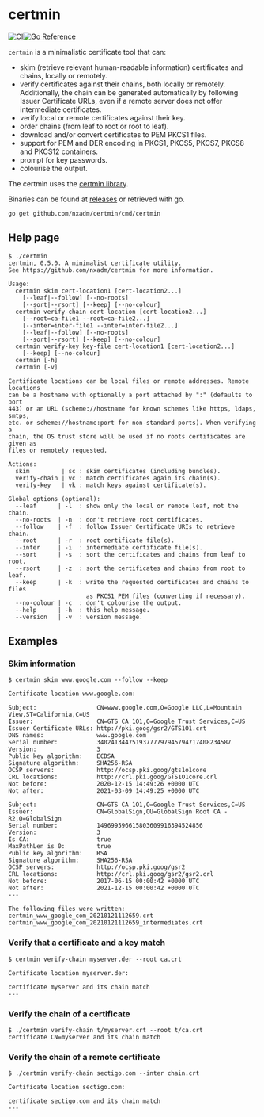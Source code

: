 # certmin
![CI](https://github.com/nxadm/certmin/workflows/ci/badge.svg)[![Go Reference](https://pkg.go.dev/badge/github.com/nxadm/cmd/certmin/certmin.svg)](https://pkg.go.dev/github.com/nxadm/certmin/cmd/certmin)

`certmin` is a minimalistic certificate tool that can:
- skim (retrieve relevant human-readable information) certificates and chains,
locally or remotely.
- verify certificates against their chains, both locally or remotely. Additionally,
the chain can be generated automatically by following Issuer Certificate URLs,
even if a remote server does not offer intermediate certificates.
- verify local or remote certificates against their key.
- order chains (from leaf to root or root to leaf).  
- download and/or convert certificates to PEM PKCS1 files.
- support for PEM and DER encoding in PKCS1, PKCS5, PKCS7, PKCS8 and PKCS12 containers.
- prompt for key passwords.  
- colourise the output.

The certmin uses the [certmin library](https://github.com/nxadm/certmin).

Binaries can be found at [releases](https://github.com/nxadm/certmin/releases)
or retrieved with go.

```
go get github.com/nxadm/certmin/cmd/certmin
```


## Help page

```
$ ./certmin
certmin, 0.5.0. A minimalist certificate utility.
See https://github.com/nxadm/certmin for more information.

Usage:
  certmin skim cert-location1 [cert-location2...] 
    [--leaf|--follow] [--no-roots]
    [--sort|--rsort] [--keep] [--no-colour]
  certmin verify-chain cert-location [cert-location2...]
    [--root=ca-file1 --root=ca-file2...]
    [--inter=inter-file1 --inter=inter-file2...]
    [--leaf|--follow] [--no-roots]
    [--sort|--rsort] [--keep] [--no-colour]
  certmin verify-key key-file cert-location1 [cert-location2...]
    [--keep] [--no-colour]
  certmin [-h]
  certmin [-v]

Certificate locations can be local files or remote addresses. Remote locations
can be a hostname with optionally a port attached by ":" (defaults to port
443) or an URL (scheme://hostname for known schemes like https, ldaps, smtps,
etc. or scheme://hostname:port for non-standard ports). When verifying a
chain, the OS trust store will be used if no roots certificates are given as
files or remotely requested. 

Actions:
  skim         | sc : skim certificates (including bundles).
  verify-chain | vc : match certificates again its chain(s).
  verify-key   | vk : match keys against certificate(s).

Global options (optional):
  --leaf      | -l  : show only the local or remote leaf, not the chain.
  --no-roots  | -n  : don't retrieve root certificates.
  --follow    | -f  : follow Issuer Certificate URIs to retrieve chain.
  --root      | -r  : root certificate file(s).
  --inter     | -i  : intermediate certificate file(s).
  --sort      | -s  : sort the certificates and chains from leaf to root.
  --rsort     | -z  : sort the certificates and chains from root to leaf.
  --keep      | -k  : write the requested certificates and chains to files
                      as PKCS1 PEM files (converting if necessary). 
  --no-colour | -c  : don't colourise the output.
  --help      | -h  : this help message.
  --version   | -v  : version message.
```

## Examples

### Skim information

```
$ certmin skim www.google.com --follow --keep

Certificate location www.google.com:

Subject:                 CN=www.google.com,O=Google LLC,L=Mountain View,ST=California,C=US
Issuer:                  CN=GTS CA 1O1,O=Google Trust Services,C=US
Issuer Certificate URLs: http://pki.goog/gsr2/GTS1O1.crt
DNS names:               www.google.com
Serial number:           34024134475193777797945794717408234587
Version:                 3
Public key algorithm:    ECDSA
Signature algorithm:     SHA256-RSA
OCSP servers:            http://ocsp.pki.goog/gts1o1core
CRL locations:           http://crl.pki.goog/GTS1O1core.crl
Not before:              2020-12-15 14:49:26 +0000 UTC
Not after:               2021-03-09 14:49:25 +0000 UTC
                         
Subject:                 CN=GTS CA 1O1,O=Google Trust Services,C=US
Issuer:                  CN=GlobalSign,OU=GlobalSign Root CA - R2,O=GlobalSign
Serial number:           149699596615803609916394524856
Version:                 3
Is CA:                   true
MaxPathLen is 0:         true
Public key algorithm:    RSA
Signature algorithm:     SHA256-RSA
OCSP servers:            http://ocsp.pki.goog/gsr2
CRL locations:           http://crl.pki.goog/gsr2/gsr2.crl
Not before:              2017-06-15 00:00:42 +0000 UTC
Not after:               2021-12-15 00:00:42 +0000 UTC
---

The following files were written:
certmin_www_google_com_20210121112659.crt
certmin_www_google_com_20210121112659_intermediates.crt

```

### Verify that a certificate and a key match

```
$ certmin verify-chain myserver.der --root ca.crt 

Certificate location myserver.der:

certificate myserver and its chain match
---

```

### Verify the chain of a certificate

```
$ ./certmin verify-chain t/myserver.crt --root t/ca.crt
certificate CN=myserver and its chain match
```

### Verify the chain of a remote certificate

```
$ ./certmin verify-chain sectigo.com --inter chain.crt 

Certificate location sectigo.com:

certificate sectigo.com and its chain match
---

```
